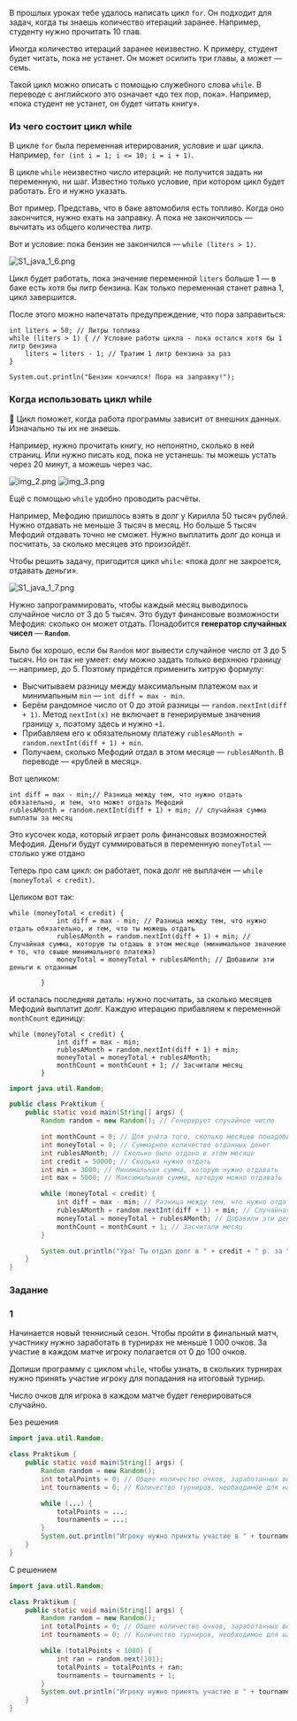 В прошлых уроках тебе удалось написать цикл `for`. Он подходит для задач, когда ты знаешь количество итераций заранее. Например, студенту нужно прочитать 10 глав.

Иногда количество итераций заранее неизвестно. К примеру, студент будет читать, пока не устанет. Он может осилить три главы, а может — семь.

Такой цикл можно описать с помощью служебного слова `while`. В переводе с английского это означает «до тех пор, пока». Например, «пока студент не устанет, он будет читать книгу».

### Из чего состоит цикл while

В цикле `for` была переменная итерирования, условие и шаг цикла. Например, `for (int i = 1; i <= 10; i = i + 1)`.

В цикле `while` неизвестно число итераций: не получится задать ни переменную, ни шаг. Известно только условие, при котором цикл будет работать. Его и нужно указать.

Вот пример. Представь, что в баке автомобиля есть топливо. Когда оно закончится, нужно ехать на заправку. А пока не закончилось — вычитать из общего количества литр.

Вот и условие: пока бензин не закончился — `while (liters > 1)`.

![S1_java_1_6.png](img%2FS1_java_1_6.png)

Цикл будет работать, пока значение переменной `liters` больше 1 — в баке есть хотя бы литр бензина. Как только переменная станет равна 1, цикл завершится.

После этого можно напечатать предупреждение, что пора заправиться:

```
int liters = 50; // Литры топлива
while (liters > 1) { // Условие работы цикла - пока остался хотя бы 1 литр бензина
    liters = liters - 1; // Тратим 1 литр бензина за раз
}

System.out.println("Бензин кончился! Пора на заправку!");  
```

### Когда использовать цикл while

📌 Цикл поможет, когда работа программы зависит от внешних данных. Изначально ты их не знаешь.

Например, нужно прочитать книгу, но непонятно, сколько в ней страниц. Или нужно писать код, пока не устанешь: ты можешь устать через 20 минут, а можешь через час.

![img_2.png](img%2Fimg_2.png)
![img_3.png](img%2Fimg_3.png)

Ещё с помощью `while` удобно проводить расчёты.

Например, Мефодию пришлось взять в долг у Кирилла 50 тысяч рублей. Нужно отдавать не меньше 3 тысяч в месяц. Но больше 5 тысяч Мефодий отдавать точно не сможет. Нужно выплатить долг до конца и посчитать, за сколько месяцев это произойдёт.

Чтобы решить задачу, пригодится цикл `while`: «пока долг не закроется, отдавать деньги».

![S1_java_1_7.png](img%2FS1_java_1_7.png)

Нужно запрограммировать, чтобы каждый месяц выводилось случайное число от 3 до 5 тысяч. Это будут финансовые возможности Мефодия: сколько он может отдать. Понадобится **генератор случайных чисел** — **`Random`**.

Было бы хорошо, если бы `Random` мог вывести случайное число от 3 до 5 тысяч. Но он так не умеет: ему можно задать только верхнюю границу — например, до 5. Поэтому придётся применить хитрую формулу:

- Высчитываем разницу между максимальным платежом `max` и минимальным `min` — `int diff = max - min`.
- Берём рандомное число от 0 до этой разницы — `random.nextInt(diff + 1)`. Метод `nextInt(x)` не включает в генерируемые значения границу `x`, поэтому здесь и нужно `+1`.
- Прибавляем его к обязательному платежу `rublesAMonth = random.nextInt(diff + 1) + min`.
- Получаем, сколько Мефодий отдал в этом месяце — `rublesAMonth`. В переводе — «рублей в месяц».

Вот целиком:

```
int diff = max - min;// Разница между тем, что нужно отдать обязательно, и тем, что может отдать Мефодий
rublesAMonth = random.nextInt(diff + 1) + min; // случайная сумма выплаты за месяц 
```

Это кусочек кода, который играет роль финансовых возможностей Мефодия. Деньги будут суммироваться в переменную `moneyTotal` — столько уже отдано

Теперь про сам цикл: он работает, пока долг не выплачен — `while (moneyTotal < credit)`.

Целиком вот так:

```
while (moneyTotal < credit) {
            int diff = max - min; // Разница между тем, что нужно отдать обязательно, и тем, что ты можешь отдать
            rublesAMonth = random.nextInt(diff + 1) + min; // Случайная сумма, которую ты отдашь в этом месяце (минимальное значение + то, что свыше минимального платежа)
            moneyTotal = moneyTotal + rublesAMonth; // Добавили эти деньги к отданным
    
        } 
```

И осталась последняя деталь: нужно посчитать, за сколько месяцев Мефодий выплатит долг. Каждую итерацию прибавляем к переменной `monthCount` единицу:
```
while (moneyTotal < credit) {
            int diff = max - min; 
            rublesAMonth = random.nextInt(diff + 1) + min; 
            moneyTotal = moneyTotal + rublesAMonth; 
            monthCount = monthCount + 1; // Засчитали месяц
        } 
```

```java
import java.util.Random; 

public class Praktikum {
    public static void main(String[] args) {
        Random random = new Random(); // Генерирует случайное число

        int monthCount = 0; // Для учёта того, сколько месяцев понадобилось для возврата долга
        int moneyTotal = 0; // Суммарное количество отданных денег
        int rublesAMonth; // Сколько было отдано в этом месяце
        int credit = 50000; // Сколько нужно отдать
        int min = 3000; // Минимальная сумма, которую нужно отдавать
        int max = 5000; // Максимальная сумма, которую можно отдавать

        while (moneyTotal < credit) {
            int diff = max - min; // Разница между тем, что нужно отдать обязательно, и тем, что ты можешь отдать
            rublesAMonth = random.nextInt(diff + 1) + min; // Случайная сумма, которую ты отдашь в этом месяце (минимальное значение + то, что свыше минимального платежа)
            moneyTotal = moneyTotal + rublesAMonth; // Добавили эти деньги к отданным
            monthCount = monthCount + 1; // Засчитали месяц
        }

        System.out.println("Ура! Ты отдал долг в " + credit + " р. за " + monthCount + " месяцев.");
    }
}
```

### Задание
### 1
Начинается новый теннисный сезон. Чтобы пройти в финальный матч, участнику нужно заработать в турнирах не меньше 1 000 очков. За участие в каждом матче игроку полагается от 0 до 100 очков.

Допиши программу с циклом `while`, чтобы узнать, в скольких турнирах нужно принять участие игроку для попадания на итоговый турнир.

Число очков для игрока в каждом матче будет генерироваться случайно.

Без решения
```Java
import java.util.Random;

class Praktikum {
    public static void main(String[] args) {
        Random random = new Random();
        int totalPoints = 0; // Общее количество очков, заработанных во всех турнирах
        int tournaments = 0; // Количество турниров, необходимое для набора нужного числа очков

        while (...) {
            totalPoints = ...;
            tournaments = ...;
        }
        System.out.println("Игроку нужно принять участие в " + tournaments + " турнирах");
    }
}
```

С решением
```Java
import java.util.Random;

class Praktikum {
    public static void main(String[] args) {
        Random random = new Random();
        int totalPoints = 0; // Общее количество очков, заработанных во всех турнирах
        int tournaments = 0; // Количество турниров, необходимое для набора нужного числа очков

        while (totalPoints < 1000) {
            int ran = random.next(101);
            totalPoints = totalPoints + ran;
            tournaments = tournaments + 1;
        }
        System.out.println("Игроку нужно принять участие в " + tournaments + " турнирах");
    }
}
```